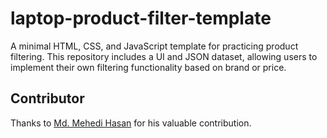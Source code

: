 # laptop-product-filter-template
A minimal HTML, CSS, and JavaScript template for practicing product filtering. This repository includes a UI and JSON dataset, allowing users to implement their own filtering functionality based on brand or price.


## Contributor
Thanks to [Md. Mehedi Hasan](https://github.com/mehedimec) for his valuable contribution.
